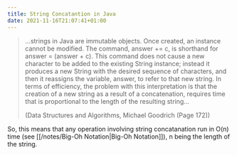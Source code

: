 ```yaml
---
title: String Concatantion in Java
date: 2021-11-16T21:07:41+01:00
---
```

>  ...strings in Java are immutable objects. Once created, an instance cannot be modified. The command, answer += c, is shorthand for answer = (answer + c). This command does not cause a new character to be added to the existing String instance; instead it produces a new String with the desired sequence of characters, and then it reassigns the variable, answer, to refer to that new string.
>  In terms of efficiency, the problem with this interpretation is that the creation of a new string as a result of a concatenation, requires time that is proportional to the length of the resulting string...
>  
>  (Data Structures and Algorithms, Michael Goodrich (Page 172))

So, this means that any operation involving string concatanation run in O(n) time (see [[/notes/Big-Oh Notation|Big-Oh Notation]]), n being the length of the string.